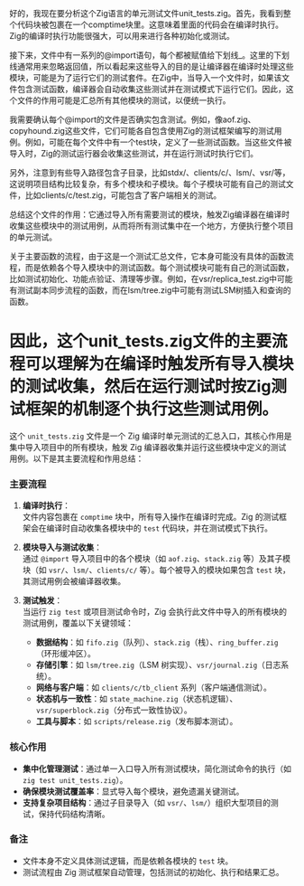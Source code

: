 好的，我现在要分析这个Zig语言的单元测试文件unit_tests.zig。首先，我看到整个代码块被包裹在一个comptime块里。这意味着里面的代码会在编译时执行。Zig的编译时执行功能很强大，可以用来进行各种初始化或测试。

接下来，文件中有一系列的@import语句，每个都被赋值给下划线_。这里的下划线通常用来忽略返回值，所以看起来这些导入的目的是让编译器在编译时处理这些模块，可能是为了运行它们的测试套件。在Zig中，当导入一个文件时，如果该文件包含测试函数，编译器会自动收集这些测试并在测试模式下运行它们。因此，这个文件的作用可能是汇总所有其他模块的测试，以便统一执行。

我需要确认每个@import的文件是否确实包含测试。例如，像aof.zig、copyhound.zig这些文件，它们可能各自包含使用Zig的测试框架编写的测试用例。例如，可能在每个文件中有一个test块，定义了一些测试函数。当这些文件被导入时，Zig的测试运行器会收集这些测试，并在运行测试时执行它们。

另外，注意到有些导入路径包含子目录，比如stdx/、clients/c/、lsm/、vsr/等，这说明项目结构比较复杂，有多个模块和子模块。每个子模块可能有自己的测试文件，比如clients/c/test.zig，可能包含了客户端相关的测试。

总结这个文件的作用：它通过导入所有需要测试的模块，触发Zig编译器在编译时收集这些模块中的测试用例，从而将所有测试集中在一个地方，方便执行整个项目的单元测试。

关于主要函数的流程，由于这是一个测试汇总文件，它本身可能没有具体的函数流程，而是依赖各个导入模块中的测试函数。每个测试模块可能有自己的测试函数，比如测试初始化、功能点验证、清理等步骤。例如，在vsr/replica_test.zig中可能有测试副本同步流程的函数，而在lsm/tree.zig中可能有测试LSM树插入和查询的函数。

因此，这个unit_tests.zig文件的主要流程可以理解为在编译时触发所有导入模块的测试收集，然后在运行测试时按Zig测试框架的机制逐个执行这些测试用例。
================================================
这个 `unit_tests.zig` 文件是一个 Zig 编译时单元测试的汇总入口，其核心作用是集中导入项目中的所有模块，触发 Zig 编译器收集并运行这些模块中定义的测试用例。以下是其主要流程和作用总结：

### 主要流程
1. **编译时执行**：  
   文件内容包裹在 `comptime` 块中，所有导入操作在编译时完成。Zig 的测试框架会在编译时自动收集各模块中的 `test` 代码块，并在测试模式下执行。

2. **模块导入与测试收集**：  
   通过 `@import` 导入项目中的各个模块（如 `aof.zig`、`stack.zig` 等）及其子模块（如 `vsr/`、`lsm/`、`clients/c/` 等）。每个被导入的模块如果包含 `test` 块，其测试用例会被编译器收集。

3. **测试触发**：  
   当运行 `zig test` 或项目测试命令时，Zig 会执行此文件中导入的所有模块的测试用例，覆盖以下关键领域：
   - **数据结构**：如 `fifo.zig`（队列）、`stack.zig`（栈）、`ring_buffer.zig`（环形缓冲区）。
   - **存储引擎**：如 `lsm/tree.zig`（LSM 树实现）、`vsr/journal.zig`（日志系统）。
   - **网络与客户端**：如 `clients/c/tb_client` 系列（客户端通信测试）。
   - **状态机与一致性**：如 `state_machine.zig`（状态机逻辑）、`vsr/superblock.zig`（分布式一致性协议）。
   - **工具与脚本**：如 `scripts/release.zig`（发布脚本测试）。

### 核心作用
- **集中化管理测试**：通过单一入口导入所有测试模块，简化测试命令的执行（如 `zig test unit_tests.zig`）。
- **确保模块测试覆盖率**：显式导入每个模块，避免遗漏关键测试。
- **支持复杂项目结构**：通过子目录导入（如 `vsr/`、`lsm/`）组织大型项目的测试，保持代码结构清晰。

### 备注
- 文件本身不定义具体测试逻辑，而是依赖各模块的 `test` 块。
- 测试流程由 Zig 测试框架自动管理，包括测试的初始化、执行和结果汇总。